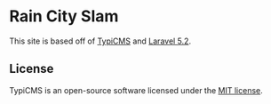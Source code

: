 # Rain City Slam

This site is based off of [TypiCMS](https://github.com/TypiCMS) and [Laravel 5.2](http://laravel.com).

## License

TypiCMS is an open-source software licensed under the [MIT license](http://opensource.org/licenses/MIT).
